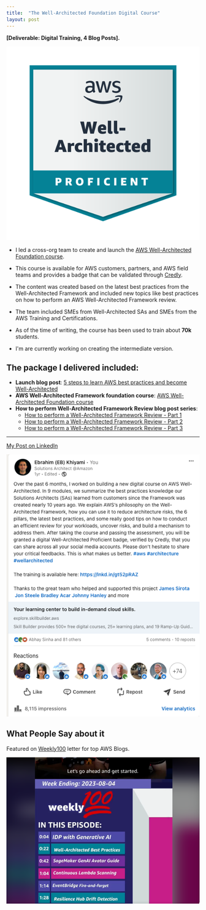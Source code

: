 ```yaml
---
title:  "The Well-Architected Foundation Digital Course"
layout: post
---
```


**[Deliverable: Digital Training, 4 Blog Posts].**


![wa](/assets/wa.png) 

* I led a cross-org team to create and launch the [AWS Well-Architected Foundation course](https://explore.skillbuilder.aws/learn/course/external/view/elearning/108/aws-well-architected-foundations).

* This course is available for AWS customers, partners, and AWS field teams and provides a badge that can be validated through [Credly](https://info.credly.com/).

* The content was created based on the latest best practices from the Well-Architected Framework and included new topics like best practices on how to perform an AWS Well-Architected Framework review.

* The team included SMEs from Well-Architected SAs and SMEs from the AWS Training and Certifications.

* As of the time of writing, the course has been used to train about **70k** students.

* I'm are currently working on creating the intermediate version.


## The package I delivered included:

- **Launch blog post**: [5 steps to learn AWS best practices and become Well-Architected](https://aws.amazon.com/blogs/training-and-certification/5-steps-to-learn-aws-best-practices-and-become-well-architected/)
- **AWS Well-Architected Framework foundation course**: [AWS Well-Architected Foundation course](https://explore.skillbuilder.aws/learn/course/external/view/elearning/108/aws-well-architected-foundations)
- **How to perform Well-Architected Framework Review blog post series**:
  - [How to perform a Well-Architected Framework Review - Part 1](https://aws.amazon.com/blogs/mt/how-to-perform-a-well-architected-framework-review-part1/)
  - [How to perform a Well-Architected Framework Review - Part 2](https://aws.amazon.com/blogs/mt/how-to-perform-a-well-architected-framework-review-part2/)
  - [How to perform a Well-Architected Framework Review - Part 3](https://aws.amazon.com/blogs/mt/how-to-perform-a-well-architected-framework-review-part3/)
 
***

[My Post on LinkedIn](https://www.linkedin.com/posts/eb-khiyami_your-learning-center-to-build-in-demand-cloud-activity-7084204478853246976-gtEj?utm_source=share&utm_medium=member_desktop)

![post](/assets/wa-post.png) 

## What People Say about it

Featured on [Weekly100](https://www.linkedin.com/posts/johnataws_weekly100-follow-episode30-activity-7094318774895443968-v8IU?utm_source=share&utm_medium=member_desktop) letter for top AWS Blogs.

![weekly](/assets/weekly.png) 
